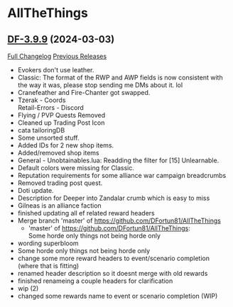 # AllTheThings

## [DF-3.9.9](https://github.com/DFortun81/AllTheThings/tree/DF-3.9.9) (2024-03-03)
[Full Changelog](https://github.com/DFortun81/AllTheThings/compare/DF-3.9.8...DF-3.9.9) [Previous Releases](https://github.com/DFortun81/AllTheThings/releases)

- Evokers don't use leather.  
- Classic: The format of the RWP and AWP fields is now consistent with the way it was, please stop sending me DMs about it. lol  
- Cranefeather and Fire-Chanter got swapped.  
- Tzerak - Coords  
    Retail-Errors - Discord  
- Flying / PVP Quests Removed  
- Cleaned up Trading Post Icon  
- cata tailoringDB  
- Some unsorted stuff.  
- Added IDs for 2 new shop items.  
- Added/removed shop items  
- General - Unobtainables.lua: Readding the filter for [15] Unlearnable.  
- Default colors were missing for Classic.  
- Reputation requirements for some alliance war campaign breadcrumbs  
- Removed trading post quest.  
- Doti update.  
- Description for Deeper into Zandalar crumb which is easy to miss  
- Gilneas is an alliance faction  
- finished updating all ef related reward headers  
- Merge branch 'master' of https://github.com/DFortun81/AllTheThings  
    * 'master' of https://github.com/DFortun81/AllTheThings:  
      Some horde only things not being horde only  
- wording superbloom  
- Some horde only things not being horde only  
- change some more reward headers to event/scenario completion (where that is fitting)  
- renamed header description so it doesnt merge with old rewards  
- finished renameing a couple headers for clarification  
- wip (2)  
- changed some rewards name to event or scenario completion (WIP)  
